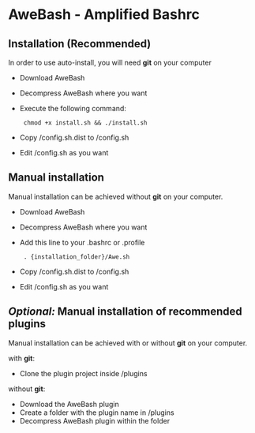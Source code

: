 AweBash - Amplified Bashrc
==========================

Installation (Recommended)
--------------------------

In order to use auto-install, you will need **git** on your computer

 - Download AweBash 
 - Decompress AweBash where you want
 - Execute the following command:

        chmod +x install.sh && ./install.sh

 - Copy /config.sh.dist to /config.sh
 - Edit /config.sh as you want
    
Manual installation
-------------------

Manual installation can be achieved without **git** on your computer.

 - Download AweBash 
 - Decompress AweBash where you want
 - Add this line to your .bashrc or .profile

        . {installation_folder}/Awe.sh

 - Copy /config.sh.dist to /config.sh
 - Edit /config.sh as you want

_Optional:_ Manual installation of recommended plugins
------------------------------------------------------

Manual installation can be achieved with or without **git** on your computer.

with **git**:
 - Clone the plugin project inside /plugins

without **git**:
 - Download the AweBash plugin
 - Create a folder with the plugin name in /plugins
 - Decompress AweBash plugin within the folder
